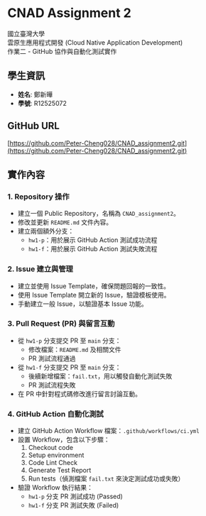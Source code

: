 # CNAD Assignment 2

國立臺灣大學  
雲原生應用程式開發 (Cloud Native Application Development)  
作業二 - GitHub 協作與自動化測試實作

## 學生資訊
- **姓名**: 鄭新曄
- **學號**: R12525072

## GitHub URL
[https://github.com/Peter-Cheng028/CNAD_assignment2.git](https://github.com/Peter-Cheng028/CNAD_assignment2.git)

## 實作內容

### 1. Repository 操作
- 建立一個 Public Repository，名稱為 `CNAD_assignment2`。
- 修改並更新 `README.md` 文件內容。
- 建立兩個額外分支：
  - `hw1-p`：用於展示 GitHub Action 測試成功流程
  - `hw1-f`：用於展示 GitHub Action 測試失敗流程

### 2. Issue 建立與管理
- 建立並使用 Issue Template，確保問題回報的一致性。
- 使用 Issue Template 開立新的 Issue，驗證模板使用。
- 手動建立一般 Issue，以驗證基本 Issue 功能。

### 3. Pull Request (PR) 與留言互動
- 從 `hw1-p` 分支提交 PR 至 `main` 分支：
  - 修改檔案：`README.md` 及相關文件
  - PR 測試流程通過
- 從 `hw1-f` 分支提交 PR 至 `main` 分支：
  - 後續新增檔案：`fail.txt`，用以觸發自動化測試失敗
  - PR 測試流程失敗
- 在 PR 中針對程式碼修改進行留言討論互動。

### 4. GitHub Action 自動化測試
- 建立 GitHub Action Workflow 檔案：`.github/workflows/ci.yml`  
- 設置 Workflow，包含以下步驟：
  1. Checkout code
  2. Setup environment
  3. Code Lint Check
  4. Generate Test Report
  5. Run tests（偵測檔案 `fail.txt` 來決定測試成功或失敗）
- 驗證 Workflow 執行結果：
  - `hw1-p` 分支 PR 測試成功 (Passed)
  - `hw1-f` 分支 PR 測試失敗 (Failed)

